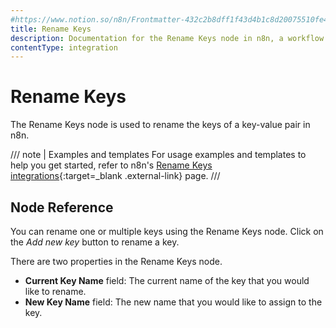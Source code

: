 ```yaml
---
#https://www.notion.so/n8n/Frontmatter-432c2b8dff1f43d4b1c8d20075510fe4
title: Rename Keys
description: Documentation for the Rename Keys node in n8n, a workflow automation platform. Includes guidance on usage, and links to examples.
contentType: integration
---
```


# Rename Keys

The Rename Keys node is used to rename the keys of a key-value pair in n8n.

/// note | Examples and templates
For usage examples and templates to help you get started, refer to n8n's [Rename Keys integrations](https://n8n.io/integrations/rename-keys/){:target=_blank .external-link} page.
///

## Node Reference

You can rename one or multiple keys using the Rename Keys node. Click on the *Add new key* button to rename a key.

There are two properties in the Rename Keys node.

- **Current Key Name** field: The current name of the key that you would like to rename.
- **New Key Name** field: The new name that you would like to assign to the key.


